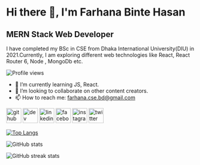 # Hi there 👋, I'm Farhana Binte Hasan
## MERN Stack Web Developer

I have completed my BSc in CSE from Dhaka International University(DIU) in 2021.Currently, I am exploring different web technologies like React, React Router 6, Node , MongoDb etc.



![Profile views](https://gpvc.arturio.dev/farhanacsebd)  





- 🌱 I’m currently learning JS, React. 
- 👯 I’m looking to collaborate on other content creators. 
- 📫 How to reach me: farhana.cse.bd@gmail.com 





[<img src='https://cdn.jsdelivr.net/npm/simple-icons@3.0.1/icons/github.svg' alt='github' height='40'>](https://github.com/farhanacsebd)  [<img src='https://cdn.jsdelivr.net/npm/simple-icons@3.0.1/icons/dev-dot-to.svg' alt='dev' height='40'>](https://dev.to/https://dev.to/farhanacsebd)  [<img src='https://cdn.jsdelivr.net/npm/simple-icons@3.0.1/icons/linkedin.svg' alt='linkedin' height='40'>](https://www.linkedin.com/in/https://www.linkedin.com/in/farhanacsebd//)  [<img src='https://cdn.jsdelivr.net/npm/simple-icons@3.0.1/icons/facebook.svg' alt='facebook' height='40'>](https://www.facebook.com/https://www.facebook.com/farhana.web.bd/)  [<img src='https://cdn.jsdelivr.net/npm/simple-icons@3.0.1/icons/instagram.svg' alt='instagram' height='40'>](https://www.instagram.com/https://www.instagram.com/fbhtasmi//)  [<img src='https://cdn.jsdelivr.net/npm/simple-icons@3.0.1/icons/twitter.svg' alt='twitter' height='40'>](https://twitter.com/https://twitter.com/bintetasmi)  

[![Top Langs](https://github-readme-stats.vercel.app/api/top-langs/?username=farhanacsebd)](https://github.com/anuraghazra/github-readme-stats)

![GitHub stats](https://github-readme-stats.vercel.app/api?username=farhanacsebd&show_icons=true)  

![GitHub streak stats](https://github-readme-streak-stats.herokuapp.com/?user=farhanacsebd)  

